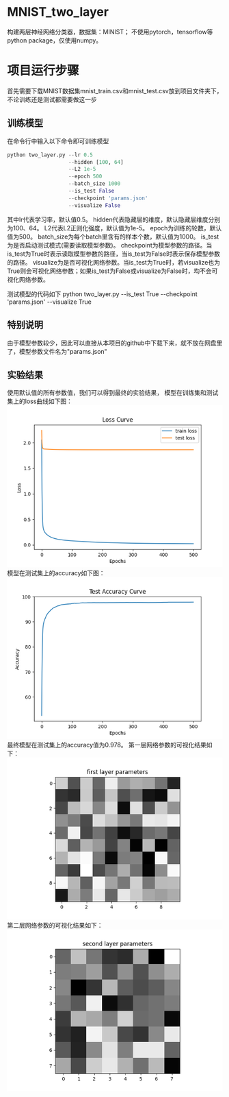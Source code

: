 # MNIST_two_layer
构建两层神经网络分类器，数据集：MINIST；
不使用pytorch，tensorflow等python package，仅使用numpy。
# 项目运行步骤
首先需要下载MNIST数据集mnist_train.csv和mnist_test.csv放到项目文件夹下，不论训练还是测试都需要做这一步
## 训练模型
在命令行中输入以下命令即可训练模型
```python
python two_layer.py --lr 0.5
                    --hidden [100, 64]
                    --L2 1e-5
                    --epoch 500
                    --batch_size 1000
                    --is_test False
                    --checkpoint 'params.json'
                    --visualize False
```
其中lr代表学习率，默认值0.5。
hidden代表隐藏层的维度，默认隐藏层维度分别为100、64。
L2代表L2正则化强度，默认值为1e-5。
epoch为训练的轮数，默认值为500。
batch_size为每个batch里含有的样本个数，默认值为1000。
is_test为是否启动测试模式(需要读取模型参数)。
checkpoint为模型参数的路径。当is_test为True时表示读取模型参数的路径，当is_test为False时表示保存模型参数的路径。
visualize为是否可视化网络参数。当is_test为True时，若visualize也为True则会可视化网络参数；如果is_test为False或visualize为False时，均不会可视化网络参数。

测试模型的代码如下
python two_layer.py --is_test True
                    --checkpoint 'params.json'
                    --visualize True
                    
## 特别说明
由于模型参数较少，因此可以直接从本项目的github中下载下来，就不放在网盘里了，模型参数文件名为"params.json"

## 实验结果
使用默认值的所有参数值，我们可以得到最终的实验结果，
模型在训练集和测试集上的loss曲线如下图：
![loss曲线](https://github.com/ccwccwccw/MNIST_two_layer/blob/main/loss.png)
模型在测试集上的accuracy如下图：
![acc曲线](https://github.com/ccwccwccw/MNIST_two_layer/blob/main/acc.png)
最终模型在测试集上的accuracy值为0.978。
第一层网络参数的可视化结果如下：
![第一层参数](https://github.com/ccwccwccw/MNIST_two_layer/blob/main/first_layer.png)
第二层网络参数的可视化结果如下：
![第二层参数](https://github.com/ccwccwccw/MNIST_two_layer/blob/main/second_layer.png)

